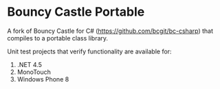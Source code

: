 Bouncy Castle Portable
======================

A fork of Bouncy Castle for C# (https://github.com/bcgit/bc-csharp) that compiles to a portable class library.

Unit test projects that verify functionality are available for:

1. .NET 4.5
2. MonoTouch
3. Windows Phone 8

